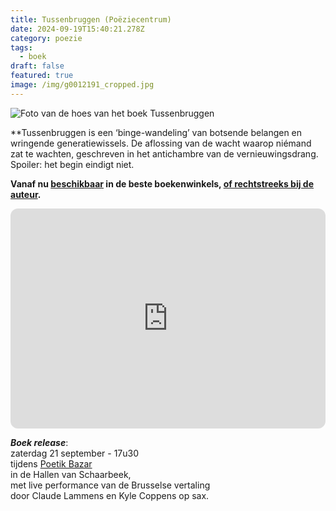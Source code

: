 ```yaml
---
title: Tussenbruggen (Poëziecentrum)
date: 2024-09-19T15:40:21.278Z
category: poezie
tags:
  - boek
draft: false
featured: true
image: /img/g0012191_cropped.jpg
---
```

![Foto van de hoes van het boek Tussenbruggen](/img/g0012191_cropped.jpg "Tussenbruggen")

**Tussenbruggen is een ‘binge-wandeling’ van botsende belangen en wringende generatiewissels. De aflossing van de wacht waarop niémand zat te wachten, geschreven in het antichambre van de vernieuwingsdrang.\
Spoiler: het begin eindigt niet.

**V﻿anaf nu [beschikbaar](https://www.poeziecentrum.be/publicaties/tussenbruggen) in de beste boekenwinkels, [of rechtstreeks bij de auteur](https://7da247-4.myshopify.com/products/book).**

<iframe style="border-radius:12px" src="https://open.spotify.com/embed/album/0YPewVDL6Oqoazww3hH6XG?utm_source=generator" width="100%" height="352" frameBorder="0" allowfullscreen="" allow="autoplay; clipboard-write; encrypted-media; fullscreen; picture-in-picture" loading="lazy"></iframe>

***Boek release***:\
zaterdag 21 september - 17u30\
tijdens [Poetik Bazar](https://www.facebook.com/PoetikBazarBruxelles?__tn__=-]K-R)\
in de Hallen van Schaarbeek,\
met live performance van de Brusselse vertaling\
door Claude Lammens en Kyle Coppens op sax.

